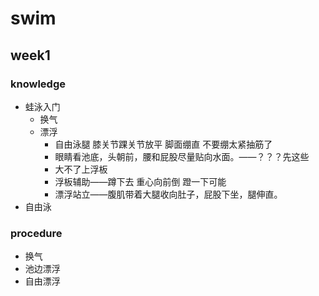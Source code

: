 # swim
## week1
### knowledge
* 蛙泳入门
    * 换气
    * 漂浮
        * 自由泳腿 膝关节踝关节放平 脚面绷直 不要绷太紧抽筋了
        * 眼睛看池底，头朝前，腰和屁股尽量贴向水面。——？？？先这些
        * 大不了上浮板
        * 浮板辅助——蹲下去 重心向前倒 蹬一下可能
        * 漂浮站立——腹肌带着大腿收向肚子，屁股下坐，腿伸直。
* 自由泳
### procedure
* 换气
* 池边漂浮
* 自由漂浮